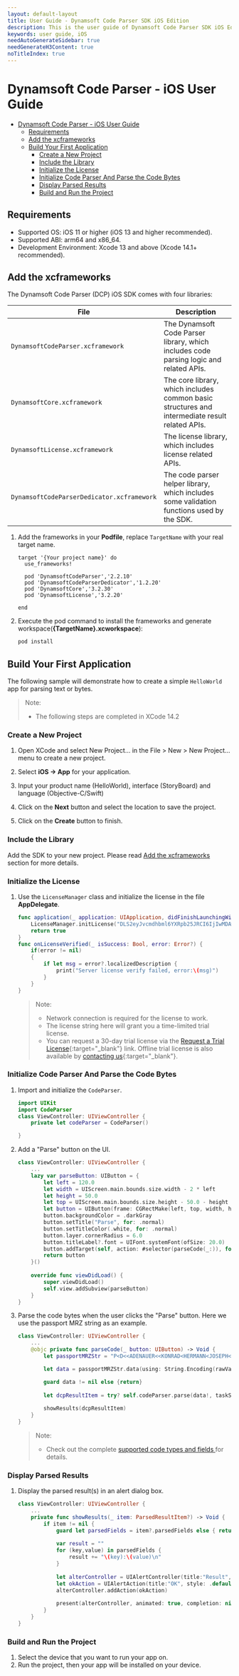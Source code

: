 ```yaml
---
layout: default-layout
title: User Guide - Dynamsoft Code Parser SDK iOS Edition
description: This is the user guide of Dynamsoft Code Parser SDK iOS Edition.
keywords: user guide, iOS
needAutoGenerateSidebar: true
needGenerateH3Content: true
noTitleIndex: true
---
```


# Dynamsoft Code Parser - iOS User Guide

- [Dynamsoft Code Parser - iOS User Guide](#dynamsoft-code-parser---ios-user-guide)
  - [Requirements](#requirements)
  - [Add the xcframeworks](#add-the-xcframeworks)
  - [Build Your First Application](#build-your-first-application)
    - [Create a New Project](#create-a-new-project)
    - [Include the Library](#include-the-library)
    - [Initialize the License](#initialize-the-license)
    - [Initialize Code Parser And Parse the Code Bytes](#initialize-code-parser-and-parse-the-code-bytes)
    - [Display Parsed Results](#display-parsed-results)
    - [Build and Run the Project](#build-and-run-the-project)

## Requirements

- Supported OS: iOS 11 or higher (iOS 13 and higher recommended).
- Supported ABI: arm64 and x86_64.
- Development Environment: Xcode 13 and above (Xcode 14.1+ recommended).

## Add the xcframeworks

The Dynamsoft Code Parser (DCP) iOS SDK comes with four libraries:

| File | Description |
|---------|-------------|
| `DynamsoftCodeParser.xcframework` | The Dynamsoft Code Parser library, which includes code parsing logic and related APIs. |
| `DynamsoftCore.xcframework` | The core library, which includes common basic structures and intermediate result related APIs. |
| `DynamsoftLicense.xcframework` | The license library, which includes license related APIs. |
| `DynamsoftCodeParserDedicator.xcframework` | The code parser helper library, which includes some validation functions used by the SDK. |

1. Add the frameworks in your **Podfile**, replace `TargetName` with your real target name.

   ```pod
   target '{Your project name}' do
     use_frameworks!

     pod 'DynamsoftCodeParser','2.2.10'
     pod 'DynamsoftCodeParserDedicator','1.2.20'
     pod 'DynamsoftCore','3.2.30'
     pod 'DynamsoftLicense','3.2.20'

   end
   ```

2. Execute the pod command to install the frameworks and generate workspace(**{TargetName}.xcworkspace**):

   ```bash
   pod install
   ```

## Build Your First Application

The following sample will demonstrate how to create a simple `HelloWorld` app for parsing text or bytes.

>Note:
>
>- The following steps are completed in XCode 14.2

### Create a New Project

1. Open XCode and select New Project… in the File > New > New Project… menu to create a new project.

2. Select **iOS -> App** for your application.

3. Input your product name (HelloWorld), interface (StoryBoard) and language (Objective-C/Swift)

4. Click on the **Next** button and select the location to save the project.

5. Click on the **Create** button to finish.

### Include the Library

Add the SDK to your new project. Please read [Add the xcframeworks](#add-the-xcframeworks) section for more details.

### Initialize the License

1. Use the `LicenseManager` class and initialize the license in the file **AppDelegate**.

    ```swift
    func application(_ application: UIApplication, didFinishLaunchingWithOptions launchOptions: [UIApplication.LaunchOptionsKey: Any]?) -> Bool {
        LicenseManager.initLicense("DLS2eyJvcmdhbml6YXRpb25JRCI6IjIwMDAwMSJ9", verificationDelegate:self)
        return true
    }
    func onLicenseVerified(_ isSuccess: Bool, error: Error?) {
        if(error != nil)
        {
            if let msg = error?.localizedDescription {
                print("Server license verify failed, error:\(msg)")
            }
        }
    }
    ```

    >Note:  
    >  
    >- Network connection is required for the license to work.
    >- The license string here will grant you a time-limited trial license.
    >- You can request a 30-day trial license via the [Request a Trial License](https://www.dynamsoft.com/customer/license/trialLicense?product=dcp&utm_source=guide&package=ios){:target="_blank"} link. Offline trial license is also available by [contacting us](https://www.dynamsoft.com/contact/){:target="_blank"}.

### Initialize Code Parser And Parse the Code Bytes

1. Import and initialize the `CodeParser`.

    ```swift
    import UIKit
    import CodeParser
    class ViewController: UIViewController {
        private let codeParser = CodeParser()

    }
    ```

2. Add a "Parse" button on the UI.

    ```swift
    class ViewController: UIViewController {
        ...
        lazy var parseButton: UIButton = {
            let left = 120.0
            let width = UIScreen.main.bounds.size.width - 2 * left
            let height = 50.0
            let top = UIScreen.main.bounds.size.height - 50.0 - height
            let button = UIButton(frame: CGRectMake(left, top, width, height))
            button.backgroundColor = .darkGray
            button.setTitle("Parse", for: .normal)
            button.setTitleColor(.white, for: .normal)
            button.layer.cornerRadius = 6.0
            button.titleLabel?.font = UIFont.systemFont(ofSize: 20.0)
            button.addTarget(self, action: #selector(parseCode(_:)), for: .touchUpInside)
            return button
        }()
        
        override func viewDidLoad() {
            super.viewDidLoad()
            self.view.addSubview(parseButton)
        }
    }
    ```

3. Parse the code bytes when the user clicks the "Parse" button. Here we use the passport MRZ string as an example.

    ```swift
    class ViewController: UIViewController {
        ...
        @objc private func parseCode(_ button: UIButton) -> Void {
            let passportMRZStr = "P<D<<ADENAUER<<KONRAD<HERMANN<JOSEPH<<<<<<<<1234567897D<<7601059M6704115<<<<<<<<<<<<<<<2"
    
            let data = passportMRZStr.data(using: String.Encoding(rawValue: NSUTF8StringEncoding))
    
            guard data != nil else {return}
            
            let dcpResultItem = try? self.codeParser.parse(data!, taskSettingName: "")
            
            showResults(dcpResultItem)
        }
    }
    ```
  
   >Note:
   >- Check out the complete <a href="https://www.dynamsoft.com/code-parser/docs/core/code-types/" target="_blank">supported code types and fields </a>for details.

### Display Parsed Results

1. Display the parsed result(s) in an alert dialog box.

    ```swift
    class ViewController: UIViewController {
        ...
        private func showResults(_ item: ParsedResultItem?) -> Void {
            if item != nil {
                guard let parsedFields = item?.parsedFields else { return }
                
                var result = ""
                for (key,value) in parsedFields {
                    result += "\(key):\(value)\n"
                }
                
                let alterController = UIAlertController(title:"Result", message: result, preferredStyle: .alert)
                let okAction = UIAlertAction(title:"OK", style: .default, handler: nil)
                alterController.addAction(okAction)
                
                present(alterController, animated: true, completion: nil)
            }
        }
    }
    ```

### Build and Run the Project

1. Select the device that you want to run your app on.
2. Run the project, then your app will be installed on your device.
